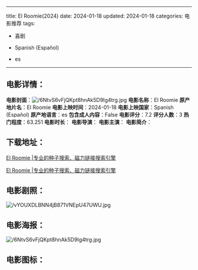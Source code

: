 
---
title: El Roomie(2024)
date: 2024-01-18
updated: 2024-01-18
categories: 电影推荐
tags:
- 喜剧

- Spanish (Español)
- es
---


> 

## **电影详情**：

**电影封面**：<img src="https://image.tmdb.org/t/p/w200/6NtvS6vFjQKpt8hnAk5D9Ig4trg.jpg" alt="/6NtvS6vFjQKpt8hnAk5D9Ig4trg.jpg" title="/6NtvS6vFjQKpt8hnAk5D9Ig4trg.jpg">
**电影名称**：El Roomie
**原产地片名**：El Roomie
**电影上映时间**：2024-01-18
**电影上映国家**：Spanish (Español)
**原产地语言**：es
**包含成人内容**：False
**电影评分**：7.2
**评分人数**：3
**热门程度**：63.251
**电影时长**：
**电影导演**：
**电影主演**：
**电影简介**：

## **下载地址**：
[El Roomie |专业的种子搜索、磁力链接搜索引擎](https://movie.amd794.com:2083/?search=El%20Roomie&ordering=&mode=match_phrase&page_size=10&page=1)

[El Roomie |专业的种子搜索、磁力链接搜索引擎](https://movie.amd794.com:2083/?search=El%20Roomie&ordering=&mode=match_phrase&page_size=10&page=1)
 

## **电影剧照**：
<img src="https://image.tmdb.org/t/p/original/vYOUXDLBNN4jB871VNEpU47UWU.jpg" alt="/vYOUXDLBNN4jB871VNEpU47UWU.jpg" title="/vYOUXDLBNN4jB871VNEpU47UWU.jpg">

## **电影海报**：
<img src="https://image.tmdb.org/t/p/original/6NtvS6vFjQKpt8hnAk5D9Ig4trg.jpg" alt="/6NtvS6vFjQKpt8hnAk5D9Ig4trg.jpg" title="/6NtvS6vFjQKpt8hnAk5D9Ig4trg.jpg">

## **电影图标**：


